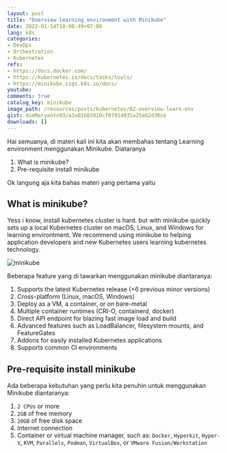 ```yaml
---
layout: post
title: "Overview learning environment with Minikube"
date: 2022-01-14T10:08:49+07:00
lang: k8s
categories:
- DevOps
- Orchestration
- Kubernetes
refs: 
- https://docs.docker.com/
- https://kubernetes.io/docs/tasks/tools/
- https://minikube.sigs.k8s.io/docs/
youtube: 
comments: true
catalog_key: minikube
image_path: /resources/posts/kubernetes/02-overview-learn-env
gist: dimMaryanto93/a3a01b83910cf07914935a25a62d30ce
downloads: []
---
```



Hai semuanya, di materi kali ini kita akan membahas tentang Learning environment menggunakan Minikube. Diataranya

1. What is minikube?
2. Pre-requisite install minikube

Ok langung aja kita bahas materi yang pertama yaitu 

## What is minikube?

Yess i know, install kubernetes cluster is hard. but with minikube quickly sets up a local Kubernetes cluster on macOS, Linux, and Windows for learning environtment. We recommend using minikube to helping application developers and new Kubernetes users learning kubernetes technology.

![minikube](https://minikube.sigs.k8s.io/images/screenshot.png)

Beberapa feature yang di tawarkan menggunakan minikube diantaranya:

1. Supports the latest Kubernetes release (+6 previous minor versions)
2. Cross-platform (Linux, macOS, Windows)
3. Deploy as a VM, a container, or on bare-metal
4. Multiple container runtimes (CRI-O, containerd, docker)
5. Direct API endpoint for blazing fast image load and build
6. Advanced features such as LoadBalancer, filesystem mounts, and FeatureGates
7. Addons for easily installed Kubernetes applications
8. Supports common CI environments

## Pre-requisite install minikube

Ada beberapa kebutuhan yang perlu kita penuhin untuk menggunakan Minikube diantaranya:

1. `2 CPUs` or more
2. `2GB` of free memory
3. `20GB` of free disk space
4. Internet connection
5. Container or virtual machine manager, such as: `Docker`, `Hyperkit`, `Hyper-V`, `KVM`, `Parallels`, `Podman`, `VirtualBox`, or `VMware Fusion/Workstation`